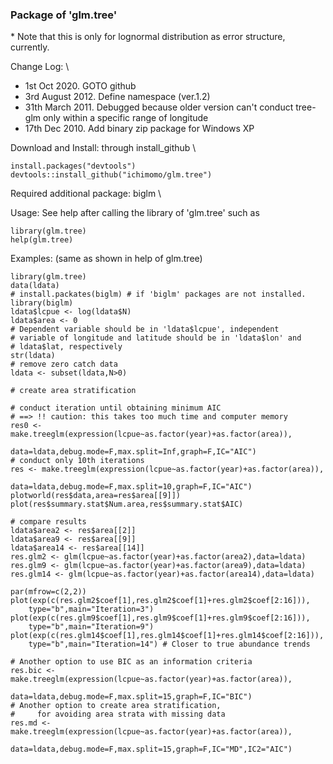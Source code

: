 ### Package of 'glm.tree'

\* Note that this is only for lognormal distribution as error structure,
currently.

Change Log: \

-   1st Oct 2020. GOTO github
-   3rd August 2012. Define namespace  (ver.1.2)
-   31th March 2011. Debugged because older version can't conduct
    tree-glm only within a specific range of longitude
-   17th Dec 2010. Add binary zip package for Windows XP

Download and Install: through install_github \

    install.packages("devtools") 
    devtools::install_github("ichimomo/glm.tree")

Required additional package: biglm \

Usage: See help after calling the library of 'glm.tree' such as

     
    library(glm.tree)  
    help(glm.tree)
     

Examples: (same as shown in help of glm.tree)


    library(glm.tree)
    data(ldata)
    # install.packates(biglm) # if 'biglm' packages are not installed.  
    library(biglm)
    ldata$lcpue <- log(ldata$N)
    ldata$area <- 0
    # Dependent variable should be in 'ldata$lcpue', independent
    # variable of longitude and latitude should be in 'ldata$lon' and
    # ldata$lat, respectively
    str(ldata)
    # remove zero catch data
    ldata <- subset(ldata,N>0)

    # create area stratification

    # conduct iteration until obtaining minimum AIC
    # ==> !! caution: this takes too much time and computer memory
    res0 <- make.treeglm(expression(lcpue~as.factor(year)+as.factor(area)),
                              data=ldata,debug.mode=F,max.split=Inf,graph=F,IC="AIC")
    # conduct only 10th iterations
    res <- make.treeglm(expression(lcpue~as.factor(year)+as.factor(area)),
                              data=ldata,debug.mode=F,max.split=10,graph=F,IC="AIC")
    plotworld(res$data,area=res$area[[9]])
    plot(res$summary.stat$Num.area,res$summary.stat$AIC)

    # compare results
    ldata$area2 <- res$area[[2]]
    ldata$area9 <- res$area[[9]]
    ldata$area14 <- res$area[[14]]
    res.glm2 <- glm(lcpue~as.factor(year)+as.factor(area2),data=ldata)
    res.glm9 <- glm(lcpue~as.factor(year)+as.factor(area9),data=ldata)
    res.glm14 <- glm(lcpue~as.factor(year)+as.factor(area14),data=ldata)

    par(mfrow=c(2,2))
    plot(exp(c(res.glm2$coef[1],res.glm2$coef[1]+res.glm2$coef[2:16])),
        type="b",main="Iteration=3")
    plot(exp(c(res.glm9$coef[1],res.glm9$coef[1]+res.glm9$coef[2:16])),
        type="b",main="Iteration=9")
    plot(exp(c(res.glm14$coef[1],res.glm14$coef[1]+res.glm14$coef[2:16])),
        type="b",main="Iteration=14") # Closer to true abundance trends

    # Another option to use BIC as an information criteria
    res.bic <- make.treeglm(expression(lcpue~as.factor(year)+as.factor(area)),
                              data=ldata,debug.mode=F,max.split=15,graph=F,IC="BIC")
    # Another option to create area stratification,
    #     for avoiding area strata with missing data
    res.md <- make.treeglm(expression(lcpue~as.factor(year)+as.factor(area)),
                              data=ldata,debug.mode=F,max.split=15,graph=F,IC="MD",IC2="AIC")



